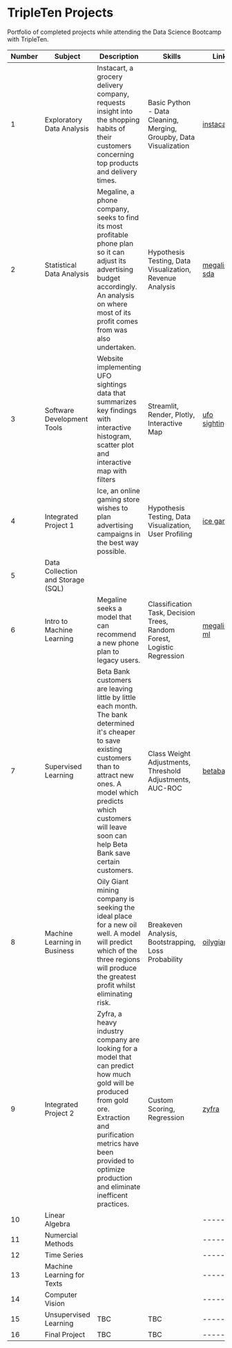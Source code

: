 # TripleTen Projects

Portfolio of completed projects while attending the Data Science Bootcamp with TripleTen.

|  Number | Subject | Description | Skills | Link | 
| -------- | ------- |------- | ------- | ------- |
| 1 | Exploratory Data Analysis    | Instacart, a grocery delivery company, requests insight into the shopping habits of their customers concerning top products and delivery times.| Basic Python - Data Cleaning, Merging, Groupby, Data Visualization | [instacart](projects/instacart-eda) |
| 2 | Statistical Data Analysis    |Megaline, a phone company, seeks to find its most profitable phone plan so it can adjust its advertising budget accordingly. An analysis on where most of its profit comes from was also undertaken.| Hypothesis Testing, Data Visualization, Revenue Analysis| [megaline-sda](projects/megaline-sda) |
| 3 | Software Development Tools   | Website implementing UFO sightings data that summarizes key findings with interactive histogram, scatter plot and interactive map with filters| Streamlit, Render, Plotly, Interactive Map| [ufo sightings](projects/ufo-sightings)|
| 4 | Integrated Project 1         |    Ice, an online gaming store wishes to plan advertising campaigns in the best way possible.   |    Hypothesis Testing, Data Visualization, User Profiling    | [ice games](projects/games-sales) |
| 5 | Data Collection and Storage (SQL)    |       |      |  |
| 6 | Intro to Machine Learning    |   Megaline seeks a model that can recommend a new phone plan to legacy users. |Classification Task, Decision Trees, Random Forest, Logistic Regression  | [megaline-ml](projects/megaline-ml) |
| 7 | Supervised Learning          |   Beta Bank customers are leaving little by little each month. The bank determined it's cheaper to save existing customers than to attract new ones. A model which predicts which customers will leave soon can help Beta Bank save certain customers. | Class Weight Adjustments, Threshold Adjustments, AUC-ROC  | [betabank](projects/betabank) |
| 8 | Machine Learning in Business |   Oily Giant mining company is seeking the ideal place for a new oil well. A model will predict which of the three regions will produce the greatest profit whilst eliminating risk.    |    Breakeven Analysis, Bootstrapping, Loss Probability | [oilygiant](projects/oilygiant-ml)|
| 9 | Integrated Project 2         |   Zyfra, a heavy industry company are looking for a model that can predict how much gold will be produced from gold ore. Extraction and purification metrics have been provided to optimize production and eliminate inefficent practices.    |   Custom Scoring, Regression   | [zyfra](projects/gold-recovery-ml) | 
| 10 | Linear Algebra              |       |       | ------- |
| 11 | Numercial Methods           |       |       | ------- |
| 12 | Time Series                 |       |       | ------- |
| 13 | Machine Learning for Texts  |       |       | ------- |
| 14 | Computer Vision             |       |       | ------- |
| 15 | Unsupervised Learning       |    TBC   |   TBC    | ------- |
| 16 | Final Project               |    TBC   |   TBC   | ------- |

